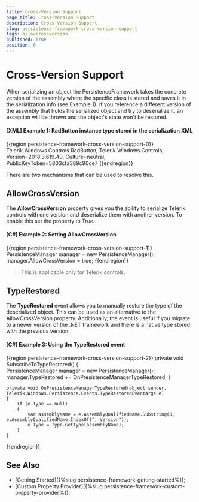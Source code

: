 ```yaml
---
title: Cross-Version Support
page_title: Cross-Version Support
description: Cross-Version Support
slug: persistence-framework-cross-version-support
tags: allowcrossversion,
published: True
position: 6
---
```


# Cross-Version Support

When serializing an object the PersistenceFramework takes the concrete version of the assembly where the specific class is stored and saves it in the serialization info (see Example 1). If you reference a different version of the assembly that holds the serialized object and try to deserialize it, an exception will be thrown and the object's state won't be restored. 

#### __[XML] Example 1: RadButton instance type stored in the serialization XML__
{{region persistence-framework-cross-version-support-0}}
	<string>Telerik.Windows.Controls.RadButton, Telerik.Windows.Controls, Version=2018.3.619.40, Culture=neutral, PublicKeyToken=5803cfa389c90ce7</string>
{{endregion}}

There are two mechanisms that can be used to resolve this.

## AllowCrossVersion

The __AllowCrossVersion__ property gives you the ability to serialize Telerik controls with one version and deserialize them with another version. To enable this set the property to True.

#### __[C#] Example 2: Setting AllowCrossVersion__
{{region persistence-framework-cross-version-support-1}}
	PersistenceManager manager = new PersistenceManager();
	manager.AllowCrossVersion = true;
{{endregion}}

> This is applicable only for Telerik controls.

## TypeRestored

The __TypeRestored__ event allows you to manually restore the type of the deserialized object. This can be used as an alternative to the AllowCrossVersion property. Additionally, the event is useful if you migrate to a newer version of the .NET framework and there is a native type stored with the previous version.

#### __[C#] Example 3: Using the TypeRestored event__
{{region persistence-framework-cross-version-support-2}}
	private void SubscribeToTypeRestored()
	{       
		PersistenceManager manager = new PersistenceManager();
		manager.TypeRestored += OnPresistenceManagerTypeRestored;
	}
	
	private void OnPresistenceManagerTypeRestored(object sender, Telerik.Windows.Persistence.Events.TypeRestoredEventArgs e)
	{
		if (e.Type == null)
		{
			var assemblyName = e.AssemblyQualifiedName.Substring(0, e.AssemblyQualifiedName.IndexOf(", Version"));
			e.Type = Type.GetType(assemblyName);
		}
	}
{{endregion}}

## See Also
* [Getting Started]({%slug persistence-framework-getting-started%});
* [Custom Property Provider]({%slug persistence-framework-custom-property-provider%});
